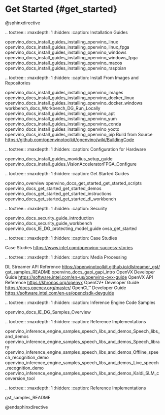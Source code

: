 # Get Started {#get_started}

@sphinxdirective

.. toctree::
   :maxdepth: 1
   :hidden:
   :caption: Installation Guides
   
   openvino_docs_install_guides_installing_openvino_linux
   openvino_docs_install_guides_installing_openvino_linux_fpga
   openvino_docs_install_guides_installing_openvino_windows
   openvino_docs_install_guides_installing_openvino_windows_fpga
   openvino_docs_install_guides_installing_openvino_macos
   openvino_docs_install_guides_installing_openvino_raspbian


.. toctree::
   :maxdepth: 1
   :hidden:
   :caption: Install From Images and Repositories
   
   openvino_docs_install_guides_installing_openvino_images
   openvino_docs_install_guides_installing_openvino_docker_linux
   openvino_docs_install_guides_installing_openvino_docker_windows
   workbench_docs_Workbench_DG_Run_Locally
   openvino_docs_install_guides_installing_openvino_apt
   openvino_docs_install_guides_installing_openvino_yum
   openvino_docs_install_guides_installing_openvino_conda
   openvino_docs_install_guides_installing_openvino_yocto
   openvino_docs_install_guides_installing_openvino_pip
   Build from Source <https://github.com/openvinotoolkit/openvino/wiki/BuildingCode>


.. toctree::
   :maxdepth: 1
   :hidden:
   :caption: Configuration for Hardware
   
   openvino_docs_install_guides_movidius_setup_guide
   openvino_docs_install_guides_VisionAcceleratorFPGA_Configure

.. toctree::
   :maxdepth: 1
   :hidden:
   :caption: Get Started Guides
   
   openvino_overview
   openvino_docs_get_started_get_started_scripts
   openvino_docs_get_started_get_started_demos
   openvino_docs_get_started_get_started_instructions
   openvino_docs_get_started_get_started_dl_workbench
   
.. toctree::
   :maxdepth: 1
   :hidden:
   :caption: Security
   
   openvino_docs_security_guide_introduction
   openvino_docs_security_guide_workbench
   openvino_docs_IE_DG_protecting_model_guide
   ovsa_get_started

.. toctree::
   :maxdepth: 1
   :hidden:
   :caption: Case Studies

   Case Studies <https://www.intel.com/openvino-success-stories>


.. toctree::
   :maxdepth: 1
   :hidden:
   :caption: Media Processing

   DL Streamer API Reference <https://openvinotoolkit.github.io/dlstreamer_gst/>
   gst_samples_README
   openvino_docs_gapi_gapi_intro
   OpenVX Developer Guide <https://software.intel.com/en-us/openvino-ovx-guide>
   OpenVX API Reference <https://khronos.org/openvx>
   OpenCV* Developer Guide <https://docs.opencv.org/master/>
   OpenCL™ Developer Guide <https://software.intel.com/en-us/openclsdk-devguide>

.. toctree::
   :maxdepth: 1
   :hidden:
   :caption: Inference Engine Code Samples

   openvino_docs_IE_DG_Samples_Overview


.. toctree::
   :maxdepth: 1
   :hidden:
   :caption: Reference Implementations

   openvino_inference_engine_samples_speech_libs_and_demos_Speech_libs_and_demos
   openvino_inference_engine_samples_speech_libs_and_demos_Speech_library
   openvino_inference_engine_samples_speech_libs_and_demos_Offline_speech_recognition_demo
   openvino_inference_engine_samples_speech_libs_and_demos_Live_speech_recognition_demo
   openvino_inference_engine_samples_speech_libs_and_demos_Kaldi_SLM_conversion_tool

.. toctree::
   :maxdepth: 1
   :hidden:
   :caption: Reference Implementations

   gst_samples_README





@endsphinxdirective